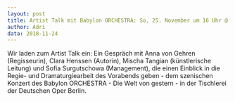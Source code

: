 ```yaml
---
layout: post
title: Artist Talk mit Babylon ORCHESTRA: So, 25. November um 16 Uhr @ ALEXANDER OCHS PRIVATE
author: Adri
data: 2018-11-24
---
```


Wir laden zum Artist Talk ein: Ein Gespräch mit Anna von Gehren (Regisseurin), Clara Henssen (Autorin), Mischa Tangian (künstlerische Leitung) und Sofia Surgutschowa (Management), die einen Einblick in die Regie- und Dramaturgiearbeit des Vorabends geben - dem szenischen Konzert des Babylon ORCHESTRA - Die Welt von gestern - in der Tischlerei der Deutschen Oper Berlin.

